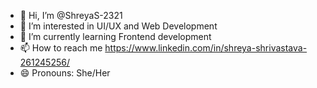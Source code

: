 - 👋 Hi, I’m @ShreyaS-2321
- 👀 I’m interested in UI/UX and Web Development
- 🌱 I’m currently learning Frontend development
- 📫 How to reach me https://www.linkedin.com/in/shreya-shrivastava-261245256/
- 😄 Pronouns: She/Her


<!---
ShreyaS-2321/ShreyaS-2321 is a ✨ special ✨ repository because its `README.md` (this file) appears on your GitHub profile.
You can click the Preview link to take a look at your changes.
--->
